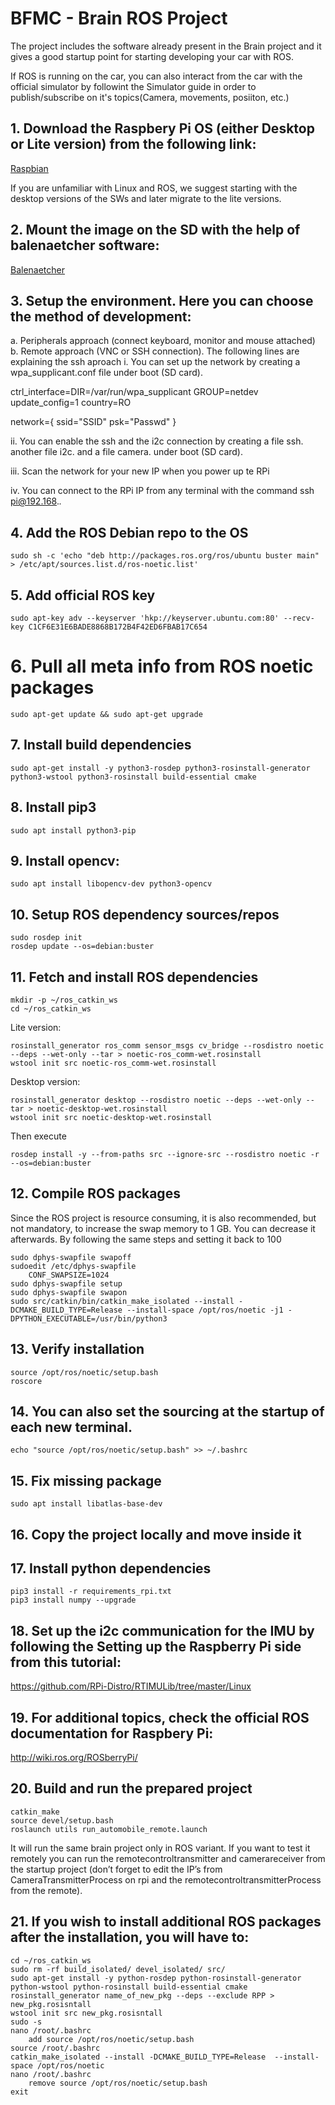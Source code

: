 # BFMC - Brain ROS Project

The project includes the software already present in the Brain project and it gives a good startup point for starting developing your car with ROS. 

If ROS is running on the car, you can also interact from the car with the official simulator by followint the Simulator guide in order to
publish/subscribe on it's topics(Camera, movements, posiiton, etc.)

## 1. Download the Raspbery Pi OS  (either Desktop or Lite version) from the following link: 
[Raspbian](https://www.raspberrypi.org/software/operating-systems/) 

If you are unfamiliar with Linux and ROS, we suggest starting with the desktop versions of the SWs and later migrate to the lite versions. 

## 2. Mount the image on the SD with the help of balenaetcher software:

[Balenaetcher](https://www.balena.io/etcher/) 

## 3. Setup the environment. Here you can choose the method of development:
a. Peripherals approach (connect keyboard, monitor and mouse attached) 
b. Remote approach (VNC or SSH connection). The following lines are explaining the ssh aproach
i. You can set up the network by creating a wpa_supplicant.conf file under boot (SD card).

ctrl_interface=DIR=/var/run/wpa_supplicant GROUP=netdev
update_config=1
country=RO

network={
        ssid="SSID"
        psk="Passwd"
}

ii.	You can enable the ssh and the i2c connection by creating a file ssh. another file i2c. and a file camera. under boot (SD card).

iii.	Scan the network for your new IP when you power up te RPi

iv.	You can connect to the RPi IP from any terminal with the command ssh pi@192.168.*.* 


## 4. Add the ROS Debian repo to the OS
```
sudo sh -c 'echo "deb http://packages.ros.org/ros/ubuntu buster main" > /etc/apt/sources.list.d/ros-noetic.list'
```


## 5. Add official ROS key
```
sudo apt-key adv --keyserver 'hkp://keyserver.ubuntu.com:80' --recv-key C1CF6E31E6BADE8868B172B4F42ED6FBAB17C654
```

# 6. Pull all meta info from ROS noetic packages
```
sudo apt-get update && sudo apt-get upgrade
```

## 7. Install build dependencies
```
sudo apt-get install -y python3-rosdep python3-rosinstall-generator python3-wstool python3-rosinstall build-essential cmake
```

## 8. Install pip3
```
sudo apt install python3-pip
```

## 9. Install opencv:
```
sudo apt install libopencv-dev python3-opencv
```

## 10. Setup ROS dependency sources/repos
```
sudo rosdep init 
rosdep update --os=debian:buster
```

## 11. Fetch and install ROS dependencies
```
mkdir -p ~/ros_catkin_ws
cd ~/ros_catkin_ws
```

Lite version:
```
rosinstall_generator ros_comm sensor_msgs cv_bridge --rosdistro noetic --deps --wet-only --tar > noetic-ros_comm-wet.rosinstall 
wstool init src noetic-ros_comm-wet.rosinstall
```

Desktop version:
```
rosinstall_generator desktop --rosdistro noetic --deps --wet-only --tar > noetic-desktop-wet.rosinstall 
wstool init src noetic-desktop-wet.rosinstall
```

Then execute 
```
rosdep install -y --from-paths src --ignore-src --rosdistro noetic -r --os=debian:buster
```

## 12. Compile ROS packages
Since the ROS project is resource consuming, it is also recommended, but not mandatory, to increase the swap memory to 1 GB. You can decrease it afterwards. By following the same steps and setting it back to 100
```
sudo dphys-swapfile swapoff
sudoedit /etc/dphys-swapfile
	CONF_SWAPSIZE=1024
sudo dphys-swapfile setup
sudo dphys-swapfile swapon
sudo src/catkin/bin/catkin_make_isolated --install -DCMAKE_BUILD_TYPE=Release --install-space /opt/ros/noetic -j1 -DPYTHON_EXECUTABLE=/usr/bin/python3
```

## 13. Verify installation
```
source /opt/ros/noetic/setup.bash
roscore
```

## 14. You can also set the sourcing at the startup of each new terminal.
```
echo "source /opt/ros/noetic/setup.bash" >> ~/.bashrc
```

## 15. Fix missing package
```
sudo apt install libatlas-base-dev
```

## 16. Copy the project locally and move inside it

## 17. Install python dependencies
```
pip3 install -r requirements_rpi.txt
pip3 install numpy --upgrade
```

## 18. Set up the i2c communication for the IMU by following the Setting up the Raspberry Pi side from this tutorial: 
https://github.com/RPi-Distro/RTIMULib/tree/master/Linux 

## 19. For additional topics, check the official ROS documentation for Raspbery Pi: 
http://wiki.ros.org/ROSberryPi/

## 20. Build and run the prepared project
```
catkin_make
source devel/setup.bash
roslaunch utils run_automobile_remote.launch
```

It will run the same brain project only in ROS variant. If you want to test it remotely you can run the remotecontroltransmitter and camerareceiver from the startup project (don’t forget to edit the IP’s from CameraTransmitterProcess on rpi and the remotecontroltransmitterProcess from the remote).


## 21. If you wish to install additional ROS packages after the installation, you will have to:
```
cd ~/ros_catkin_ws
sudo rm -rf build_isolated/ devel_isolated/ src/
sudo apt-get install -y python-rosdep python-rosinstall-generator python-wstool python-rosinstall build-essential cmake
rosinstall_generator name_of_new_pkg --deps --exclude RPP > new_pkg.rosisntall
wstool init src new_pkg.rosisntall
sudo -s
nano /root/.bashrc
	add source /opt/ros/noetic/setup.bash
source /root/.bashrc
catkin_make_isolated --install -DCMAKE_BUILD_TYPE=Release  --install-space /opt/ros/noetic
nano /root/.bashrc
	remove source /opt/ros/noetic/setup.bash
exit
```
